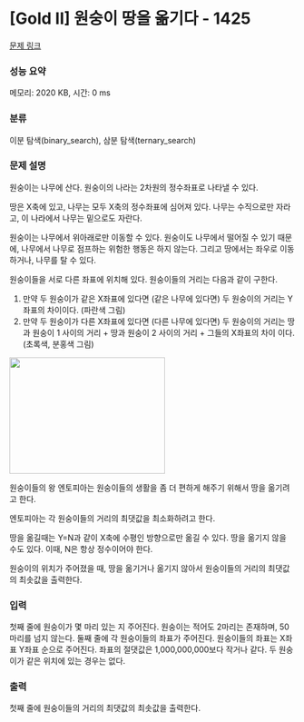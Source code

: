 # [Gold II] 원숭이 땅을 옮기다 - 1425 

[문제 링크](https://www.acmicpc.net/problem/1425) 

### 성능 요약

메모리: 2020 KB, 시간: 0 ms

### 분류

이분 탐색(binary_search), 삼분 탐색(ternary_search)

### 문제 설명

<p>원숭이는 나무에 산다. 원숭이의 나라는 2차원의 정수좌표로 나타낼 수 있다.</p>

<p>땅은 X축에 있고, 나무는 모두 X축의 정수좌표에 심어져 있다. 나무는 수직으로만 자라고, 이 나라에서 나무는 밑으로도 자란다.</p>

<p>원숭이는 나무에서 위아래로만 이동할 수 있다. 원숭이도 나무에서 떨어질 수 있기 때문에, 나무에서 나무로 점프하는 위험한 행동은 하지 않는다. 그리고 땅에서는 좌우로 이동하거나, 나무를 탈 수 있다.</p>

<p>원숭이들을 서로 다른 좌표에 위치해 있다. 원숭이들의 거리는 다음과 같이 구한다.</p>

<ol>
	<li>만약 두 원숭이가 같은 X좌표에 있다면 (같은 나무에 있다면) 두 원숭이의 거리는 Y좌표의 차이이다. (파란색 그림)</li>
	<li>만약 두 원숭이가 다른 X좌표에 있다면 (다른 나무에 있다면) 두 원숭이의 거리는 땅과 원숭이 1 사이의 거리 + 땅과 원숭이 2 사이의 거리 + 그들의 X좌표의 차이 이다. (초록색, 분홍색 그림)</li>
</ol>

<p><img alt="" src="https://www.acmicpc.net/upload/201004/tree.png" style="height:205px; width:274px"></p>

<p>원숭이들의 왕 엔토피아는 원숭이들의 생활을 좀 더 편하게 해주기 위해서 땅을 옮기려고 한다.</p>

<p>엔토피아는 각 원숭이들의 거리의 최댓값을 최소화하려고 한다.</p>

<p>땅을 옮길때는 Y=N과 같이 X축에 수평인 방향으로만 옮길 수 있다. 땅을 옮기지 않을 수도 있다. 이때, N은 항상 정수이어야 한다.</p>

<p>원숭이의 위치가 주어졌을 때, 땅을 옮기거나 옮기지 않아서 원숭이들의 거리의 최댓값의 최솟값을 출력한다.</p>

### 입력 

 <p>첫째 줄에 원숭이가 몇 마리 있는 지 주어진다. 원숭이는 적어도 2마리는 존재하며, 50마리를 넘지 않는다. 둘째 줄에 각 원숭이들의 좌표가 주어진다. 원숭이들의 좌표는 X좌표 Y좌표 순으로 주어진다. 좌표의 절댓값은 1,000,000,000보다 작거나 같다. 두 원숭이가 같은 위치에 있는 경우는 없다.</p>

### 출력 

 <p>첫째 줄에 원숭이들의 거리의 최댓값의 최솟값을 출력한다.</p>

